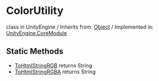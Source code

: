 # ColorUtility
class in UnityEngine
 / Inherits from: <a href="https://docs.unity3d.com/6000.0/Documentation/ScriptReference/Object.html">Object</a> / Implemented in: <a href="https://docs.unity3d.com/6000.0/Documentation/ScriptReference/UnityEngine.CoreModule.html">UnityEngine.CoreModule</a>
## Static Methods
- <a href="https://docs.unity3d.com/6000.0/Documentation/ScriptReference/ColorUtility.ToHtmlStringRGB.html">ToHtmlStringRGB</a> returns String
- <a href="https://docs.unity3d.com/6000.0/Documentation/ScriptReference/ColorUtility.ToHtmlStringRGBA.html">ToHtmlStringRGBA</a> returns String
